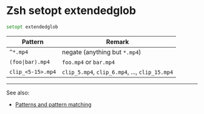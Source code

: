 
Zsh setopt extendedglob
=======================


```zsh
setopt extendedglob
```


| Pattern           | Remark                                         |
| ----------------- | ---------------------------------------------- |
| `^*.mp4`          | negate (anything but `*.mp4`)                  |
| `(foo\|bar).mp4`  | `foo.mp4` or `bar.mp4`                         |
| `clip_<5-15>.mp4` | `clip_5.mp4`, `clip_6.mp4`, ..., `clip_15.mp4` |


-------------------------------------

See also:
* [Patterns and pattern matching](https://wiki.bash-hackers.org/syntax/pattern)
